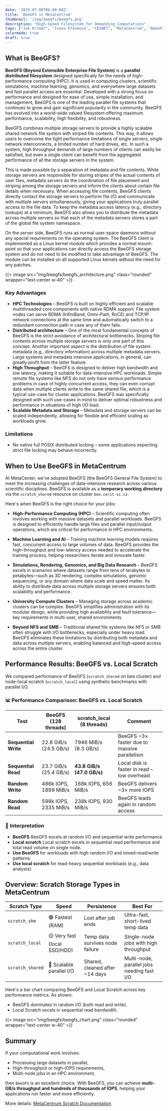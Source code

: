 ```yaml
---
date: '2025-07-08T08:00:00Z'
title: 'BeeGFS in MetaCentrum'
thumbnail: '/img/beegfs/beegfs.png'
description: "High-Speed Filesystem for Demanding Computations"
tags: ["Jak Krčmář", "Ivana Křenková", "CESNET", "MetaCentrum", "BeeGFS"]
colormode: true
draft: true
---
```




## What is BeeGFS?

**BeeGFS (Beyond Extensible Enterprise File System)** is a **parallel distributed filesystem** designed specifically for the needs of high-performance computing (HPC). It is used in computing clusters, scientific simulations, machine learning, genomics, and everywhere large datasets and fast parallel access are essential.
Developed with a strong focus on performance and designed for ease of use, simple installation, and management, BeeGFS is one of the leading parallel file systems that continues to grow and gain significant popularity in the community. BeeGFS has evolved into a world-wide valued filesystem offering maximum performance, scalability, high flexibility, and robustness.

BeeGFS combines multiple storage servers to provide a highly scalable shared network file system with striped file contents. This way, it allows users to overcome the tight performance limitations of single servers, single network interconnects, a limited number of hard drives, etc. In such a system, high throughput demands of large numbers of clients can easily be satisfied, but even a single client can benefit from the aggregated performance of all the storage servers in the system.

This is made possible by a separation of metadata and file contents. While storage servers are responsible for storing stripes of the actual contents of user files, metadata servers do the coordination of file placement and striping among the storage servers and inform the clients about certain file details when necessary. When accessing file contents, BeeGFS clients directly contact the storage servers to perform file I/O and communicate with multiple servers simultaneously, giving your applications truly parallel access to the file data. To keep the metadata access latency (e.g., directory lookups) at a minimum, BeeGFS also allows you to distribute the metadata across multiple servers so that each of the metadata servers stores a part of the global file system namespace.

On the server side, BeeGFS runs as normal user-space daemons without any special requirements on the operating system. The BeeGFS client is implemented as a Linux kernel module which provides a normal mount-point so that your applications can directly access the BeeGFS storage system and do not need to be modified to take advantage of BeeGFS. The module can be installed on all supported Linux kernels without the need for any patches.

{{< image src="img/beegfs/beegfs_architecture.png" class="rounded" wrapper="text-center w-40" >}}


### Key Advantages

- **HPC Technologies** – BeeGFS is built on highly efficient and scalable multithreaded core components with native RDMA support. File system nodes can serve RDMA (InfiniBand, Omni-Path, RoCE) and TCP/IP network connections at the same time and automatically switch to a redundant connection path in case any of them fails.
- **Distributed architecture** – One of the most fundamental concepts of BeeGFS is the strict avoidance of architectural bottlenecks. Striping file contents across multiple storage servers is only one part of this concept. Another important aspect is the distribution of file system metadata (e.g., directory information) across multiple metadata servers. Large systems and metadata intensive applications, in general, can greatly profit from the latter feature.
- **High Throughput** – BeeGFS is designed to deliver high bandwidth and low latency, making it suitable for data-intensive HPC workloads. Simple remote file systems like NFS do not only have serious performance problems in case of highly concurrent access, they can even corrupt data when multiple clients write to the same shared file, which is a typical use-case for cluster applications. BeeGFS was specifically designed with such use-cases in mind to deliver optimal robustness and performance in situations of high I/O load.
- **Scalable Metadata and Storage** – Metadata and storage servers can be scaled independently, allowing for flexible and efficient scaling as workloads grow.

### Limitations

- No native full POSIX distributed locking – some applications expecting strict file locking may behave incorrectly.


## When to Use BeeGFS in MetaCentrum

At MetaCenter, we’ve adopted BeeGFS (the BeeGFS General File System) to meet the increasing challenges of data-intensive research across various scientific disciplines. 
BeeGFS is available as a **temporary working directory** via the `scratch_shared` resource on cluster `bee.cerit-sc.cz`.

Here's when BeeGFS is the right choice for your jobs:

- **High-Performance Computing (HPC)** – Scientific computing often involves working with massive datasets and parallel workloads. BeeGFS is designed to efficiently handle large files and parallel input/output operations, which are critical for performance in HPC environments.

- **Machine Learning and AI** – Training machine learning models requires fast, concurrent access to large volumes of data. BeeGFS provides the high-throughput and low-latency access needed to accelerate the training process, helping researchers iterate and innovate faster.

- **Simulations, Rendering, Genomics, and Big Data Research** – BeeGFS excels in scenarios where datasets range from tens of terabytes to petabytes—such as 3D rendering, complex simulations, genomic sequencing, or any domain where data scale and speed matter. Its ability to distribute data across multiple storage servers ensures both scalability and performance.

- **University Compute Clusters** – Managing storage across academic clusters can be complex. BeeGFS simplifies administration with its modular design, while providing high availability and fault tolerance—key requirements in multi-user, shared environments.

- **Beyond NFS and SMB** – Traditional shared file systems like NFS or SMB often struggle with I/O bottlenecks, especially under heavy load. BeeGFS eliminates these limitations by distributing both metadata and data across multiple servers, enabling balanced and high-speed access across the entire cluster.


## Performance Results: BeeGFS vs. Local Scratch

We compared performance of BeeGFS (`scratch_shared` on bee cluster) and node-local scratch (`scratch_local`) using synthetic benchmarks with parallel I/O.

### 📊 Performance Comparison: BeeGFS vs. Local Scratch

| Test                 | BeeGFS (128 threads)   | scratch_local (8 threads) | Comment                                       |
| -------------------- | ---------------------- | -------------------------- | --------------------------------------------- |
| **Sequential Write** | 22.8 GiB/s (24.5 GB/s) | 7946 MiB/s (8.3 GB/s)      | BeeGFS \~3× faster due to massive parallelism |
| **Sequential Read**  | 23.7 GiB/s (25.4 GB/s) | **43.8 GiB/s (47.0 GB/s)** | Local disk is faster in read – low overhead   |
| **Random Write**     | 486k IOPS, 1899 MiB/s  | 168k IOPS, 656 MiB/s       | BeeGFS delivers \~3× more IOPS                |
| **Random Read**      | 598k IOPS, 2335 MiB/s  | 238k IOPS, 930 MiB/s       | BeeGFS leads again in random access           |

### 📝 Interpretation

- **BeeGFS** BeeGFS excels at random I/O and sequential write performance
- **Local scratch** Local scratch excels in sequential read performance and total read volume on single node.
- **Use BeeGFS** for workloads with high random I/O and mixed-read/write patterns.
- **Use local scratch** for read-heavy sequential workloads (e.g., data analysis).


## Overview: Scratch Storage Types in MetaCentrum

| Scratch Type     | Speed                        | Persistence                     | Best For                                   |
| ---------------- | ---------------------------- | ------------------------------- | ------------------------------------------ |
| `scratch_shm`    | 🟢 Fastest (RAM)             | Lost after job ends             | Ultra-fast, short-lived temp data          |
| `scratch_local`  | 🟡 Very fast (local SSD/HDD) | Temp data survives node failure | Single-node jobs with high throughput      |
| `scratch_shared` | 🔵 Scalable parallel I/O     | Shared, cleaned after \~14 days | Multi-node, parallel jobs needing fast I/O |


Here's a bar chart comparing BeeGFS and Local Scratch across key performance metrics. As shown:

- BeeGFS dominates in random I/O (both read and write).
- Local Scratch excels in sequential read bandwidth.

{{< image src="img/beegfs/beegfs_chart.png" class="rounded" wrapper="text-center w-40" >}}

## Summary

If your computational work involves:

- Processing large datasets in parallel,
- High-throughput or high-IOPS requirements,
- Multi-node jobs in an HPC environment,

then `BeeGFS` is an excellent choice. With BeeGFS, you can achieve **multi-GB/s throughput and hundreds of thousands of IOPS**, helping your applications run faster and more efficiently.

More details: [MetaCentrum Scratch Documentation](https://docs.metacentrum.cz/en/docs/computing/resources/resources#scratch-directory)
